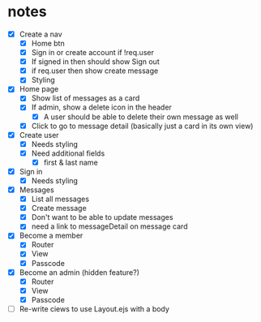 # notes

- [x] Create a nav
  - [x] Home btn
  - [x] Sign in or create account if !req.user
  - [x] If signed in then should show Sign out
  - [x] if req.user then show create message
  - [x] Styling
- [x] Home page
  - [x] Show list of messages as a card
  - [x] If admin, show a delete icon in the header
    - [x] A user should be able to delete their own message as well
  - [x] Click to go to message detail (basically just a card in its own view)
- [x] Create user
  - [x] Needs styling
  - [x] Need additional fields
    - [x] first & last name
- [x] Sign in
  - [x] Needs styling
- [x] Messages
  - [x] List all messages
  - [x] Create message
  - [x] Don't want to be able to update messages
  - [x] need a link to messageDetail on message card
- [x] Become a member
  - [x] Router
  - [x] View
  - [x] Passcode
- [x] Become an admin (hidden feature?)
  - [x] Router
  - [x] View
  - [x] Passcode
- [ ] Re-write ciews to use Layout.ejs with a body